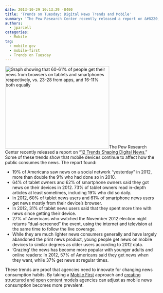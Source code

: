 ```yaml
---
date: 2013-10-29 10:13:29 -0400
title: 'Trends on Tuesday: Digital News Trends and Mobile'
summary: 'The Pew Research Center recently released a report on &#8220;12 Trends Shaping Digital News.&#8221; Some of these trends show that mobile devices continue to affect how the public consumes the news. The report found: 19% of Americans saw news on a social network &#8220;yesterday&#8221; in 2012, more than double the 9% who had done so'
authors:
  - jparcell
categories:
  - Mobile
tag:
  - mobile gov
  - mobile-first
  - Trends on Tuesday
---
```


[<img class="alignright  wp-image-101912" alt="Graph showing that 60-61% of people get their news from browsers on tablets and smartphones respectively, vs. 23-28 from apps, and 16-11% both equally" src="https://s3.amazonaws.com/sitesusa/wp-content/uploads/sites/212/2013/10/Pew-tablet-News-report.png" width="342" height="270" />](https://s3.amazonaws.com/sitesusa/wp-content/uploads/sites/212/2013/10/Pew-tablet-News-report.png)The Pew Research Center recently released a report on &#8220;[12 Trends Shaping Digital News.](http://www.pewresearch.org/fact-tank/2013/10/16/12-trends-shaping-digital-news/)&#8221; Some of these trends show that mobile devices continue to affect how the public consumes the news. The report found:

  * 19% of Americans saw news on a social network &#8220;yesterday&#8221; in 2012, more than double the 9% who had done so in 2010.
  * 64% of tablet owners and 62% of smartphone owners said they got news on their devices in 2012. 73% of tablet owners read in-depth articles at least sometimes, including 19% who did so daily.
  * In 2012, 60% of tablet news users and 61% of smartphone news users get news mostly from their device&#8217;s browser.
  * In 2012, 31% of tablet news users said that they spent more time with news since getting their device.
  * 27% of Americans who watched the November 2012 election night returns &#8220;dual-screened&#8221; the event, using the internet and television at the same time to follow the live coverage.
  * While they are much lighter news consumers generally and have largely abandoned the print news product, young people get news on mobile devices to similar degrees as older users according to 2012 data.
  * ’Grazing’ the news has become more popular with younger adults and online readers: In 2012, 57% of Americans said they get news when they want, while 37% get news at regular times.

These trends are proof that agencies need to innovate for changing news consumption habits. By taking a [Mobile First](https://digitalgov.sites.usa.gov/2013/09/30/mobile-first/ "Mobile First") approach and [creating structured and open content models](https://digitalgov.sites.usa.gov/2013/10/28/always-future-ready-the-benefits-of-open-content-models-and-structured-data-webinar/ "Always Future Ready: The Benefits of Open Content Models and Structured Data Webinar") agencies can adjust as mobile news consumption becomes more prevalent.
